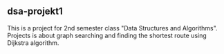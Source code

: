 ## dsa-projekt1

This is a project for 2nd semester class "Data Structures and Algorithms". Projects is about graph searching and finding the shortest route using Dijkstra algorithm.
